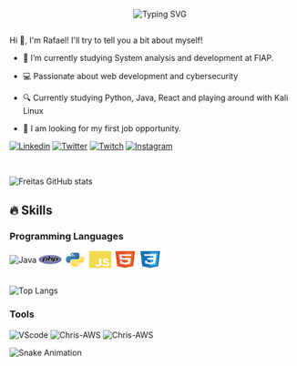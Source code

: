 <!--título-->
<div id="user-content-toc">
  <ul align="center">
        <p align="center">
          <img src="https://readme-typing-svg.herokuapp.com?font=Fira+Code&size=28&pause=100&color=7B68EE&center=true&vCenter=true&width=435&lines=Hello%2C+Everyone!" alt="Typing SVG" />
        </p> 
  </div>

##
<!-- Presentation -->
<p>
  Hi 👋, I'm Rafael! I'll try to tell you a bit about myself!

  - 🌱  I’m currently studying System analysis and development at FIAP.
    
  - 💻 Passionate about web development and cybersecurity 

  - 🔍 Currently studying Python, Java, React and playing around with Kali Linux
  
  - 🔭 I am looking for my first job opportunity.
</p>

<!-- Links -->
[![Linkedin](https://img.shields.io/badge/LinkedIn-0077B5?style=for-the-badge&logo=linkedin&logoColor=white)](https://www.linkedin.com/in/rafael-freitas-9345492b5/)
[![Twitter](https://img.shields.io/badge/Twitter-1DA1F2?style=for-the-badge&logo=twitter&logoColor=white)](https://x.com/FreitasRaff)
[![Twitch](https://img.shields.io/badge/Twitch-9146FF?style=for-the-badge&logo=twitch&logoColor=white)](https://www.twitch.tv/s0mew4y)
[![Instagram](https://img.shields.io/badge/Instagram-E4405F?style=for-the-badge&logo=instagram&logoColor=white)](https://www.instagram.com/freitas.raff/)

<br>

![Freitas GitHub stats](https://github-readme-stats.vercel.app/api?username=devfreitas&show_icons=true&theme=tokyonight)

## 🔥 Skills
<!-- Skills: Programming Languages -->
  <div style="flex-basis: 48%;">
    <h3>Programming Languages</h3> 
  <img align="center" alt="Java" height="35" width="40"src="https://cdn.jsdelivr.net/gh/devicons/devicon@latest/icons/java/java-original.svg">
  <img align="center" alt="CSS" height="30" width="40" src="https://raw.githubusercontent.com/devicons/devicon/master/icons/php/php-original.svg">
  <img align="center" alt="Python" height="30" width="40" src="https://raw.githubusercontent.com/devicons/devicon/master/icons/python/python-original.svg">
  <img align="center" alt="Js" height="30" width="40" src="https://raw.githubusercontent.com/devicons/devicon/master/icons/javascript/javascript-plain.svg">
  <img align="center" alt="HTML" height="30" width="40" src="https://raw.githubusercontent.com/devicons/devicon/master/icons/html5/html5-original.svg">
  <img align="center" alt="CSS" height="30" width="40" src="https://raw.githubusercontent.com/devicons/devicon/master/icons/css3/css3-original.svg">
  </div>
  <br>
  <div class="menu">

![Top Langs](https://github-readme-stats.vercel.app/api/top-langs/?username=devfreitas&hide_progress=true&theme=tokyonight)

  </div>
  <!-- Skills: Tools & Frameworks -->
  <div style="flex-basis: 48%;">
    <h3>️️️️️️️️️️️Tools</h3>
    <img align="center" alt="VScode" height="30" width="40" src="https://cdn.jsdelivr.net/gh/devicons/devicon/icons/vscode/vscode-original.svg">
    <img align="center" alt="Chris-AWS" height="30" width="40" src="https://cdn.jsdelivr.net/gh/devicons/devicon@latest/icons/intellij/intellij-original.svg">
    <img align="center" alt="Chris-AWS" height="30" width="40" src="https://cdn.jsdelivr.net/gh/devicons/devicon/icons/git/git-original.svg">
          
  </div>


![Snake Animation](https://github.com/devfreitas/devfreitas/blob/output/github-contribution-grid-skane.svg)
